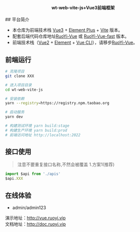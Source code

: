 
<h4 align="center">wt-web-vite-js+Vue3前端框架</h4>
## 平台简介

* 本仓库为前端技术栈 [Vue3](https://v3.cn.vuejs.org) + [Element Plus](https://element-plus.org/zh-CN) + [Vite](https://cn.vitejs.dev) 版本。
* 配套后端代码仓库地址[RuoYi-Vue](https://gitee.com/y_project/RuoYi-Vue) 或 [RuoYi-Vue-fast](https://github.com/yangzongzhuan/RuoYi-Vue-fast) 版本。
* 前端技术栈（[Vue2](https://cn.vuejs.org) + [Element](https://github.com/ElemeFE/element) + [Vue CLI](https://cli.vuejs.org/zh)），请移步[RuoYi-Vue](https://gitee.com/y_project/RuoYi-Vue/tree/master/ruoyi-ui)。


## 前端运行

```bash
# 克隆项目
git clone XXX

# 进入项目目录
cd wt-web-vite-js

# 安装依赖
yarn --registry=https://registry.npm.taobao.org

# 启动服务
yarn dev

# 构建测试环境 yarn build:stage
# 构建生产环境 yarn build:prod
# 前端访问地址 http://localhost:2022
```
## 接口使用

> 注意不要重复接口名称,不然会被覆盖
1.方案1(推荐)
``` js
import $api from './apis'
$api.XXX
```

## 在线体验

- admin/admin123  

演示地址：http://vue.ruoyi.vip  
文档地址：http://doc.ruoyi.vip
